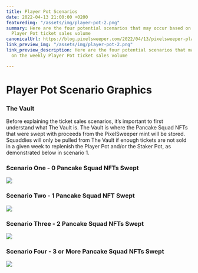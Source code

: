 ```yaml
---
title: Player Pot Scenarios
date: 2022-04-13 21:00:00 +0200
featuredimg: "/assets/img/player-pot-2.png"
summary: Here are the four potential scenarios that may occur based on the weekly
  Player Pot ticket sales volume
canonicalUrl: https://blog.pixelsweeper.com/2022/04/13/pixelsweeper-player-pot-scenarios/
link_preview_img: "/assets/img/player-pot-2.png"
link_preview_description: Here are the four potential scenarios that may occur based
  on the weekly Player Pot ticket sales volume

---
```

# **Player Pot Scenario Graphics**

### **The Vault**

Before explaining the ticket sales scenarios, it’s important to first understand what The Vault is. The Vault is where the Pancake Squad NFTs that were swept with proceeds from the PixelSweeper mint will be stored. Squaddies will only be pulled from The Vault if enough tickets are not sold in a given week to replenish the Player Pot and/or the Staker Pot, as demonstrated below in scenario 1.

### **Scenario One - 0 Pancake Squad NFTs Swept**

![](/assets/img/0-swept.png)

### **Scenario Two - 1 Pancake Squad NFT Swept**

![](/assets/img/1-swept.png)

### **Scenario Three - 2 Pancake Squad NFTs Swept**

![](/assets/img/2-swept.png)

### **Scenario Four - 3 or More Pancake Squad NFTs Swept**

![](/assets/img/3-swept.png)